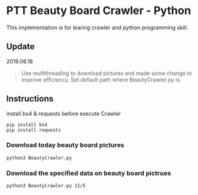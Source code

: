 # PTT Beauty Board Crawler - Python
This implementation is for learing crawler and python programming skill.

## Update

2019.06.18

> Use multithreading to download pictures and made some change to improve efficiency.
> Set default path where BeautyCrawler.py is.

## Instructions
install bs4 & requests before execute Crawler
```shell
pip install bs4
pip install requests
```

### Download today beauty board pictures
```shell
python3 BeautyCrawler.py
```

### Download the specified data on beauty board pictrues
```shell
python3 BeautyCrawler.py 11/5
```